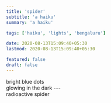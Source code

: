 ```yaml
---
title: 'spider'
subtitle: 'a haiku'
summary: 'a haiku'

tags: ['haiku', 'lights', 'bengaluru']

date: 2020-08-13T15:09:40+05:30
lastmod: 2020-08-13T15:09:40+05:30

featured: false
draft: false
---
```


bright blue dots  
glowing in the dark ---  
radioactive spider
